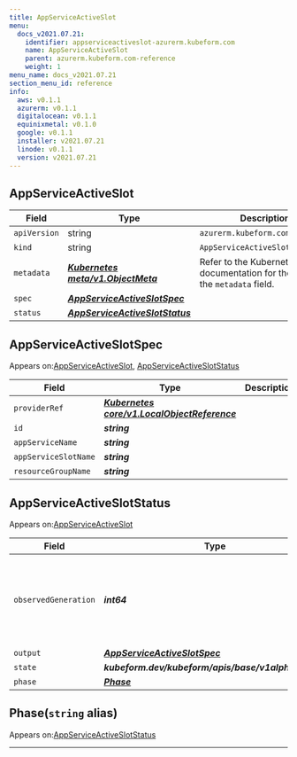 ```yaml
---
title: AppServiceActiveSlot
menu:
  docs_v2021.07.21:
    identifier: appserviceactiveslot-azurerm.kubeform.com
    name: AppServiceActiveSlot
    parent: azurerm.kubeform.com-reference
    weight: 1
menu_name: docs_v2021.07.21
section_menu_id: reference
info:
  aws: v0.1.1
  azurerm: v0.1.1
  digitalocean: v0.1.1
  equinixmetal: v0.1.0
  google: v0.1.1
  installer: v2021.07.21
  linode: v0.1.1
  version: v2021.07.21
---
```


## AppServiceActiveSlot
| Field | Type | Description |
| ------ | ----- | ----------- |
| `apiVersion` | string | `azurerm.kubeform.com/v1alpha1` |
|    `kind` | string | `AppServiceActiveSlot` |
| `metadata` | ***[Kubernetes meta/v1.ObjectMeta](https://v1-18.docs.kubernetes.io/docs/reference/generated/kubernetes-api/v1.18/#objectmeta-v1-meta)***|Refer to the Kubernetes API documentation for the fields of the `metadata` field.|
| `spec` | ***[AppServiceActiveSlotSpec](#appserviceactiveslotspec)***||
| `status` | ***[AppServiceActiveSlotStatus](#appserviceactiveslotstatus)***||
## AppServiceActiveSlotSpec

Appears on:[AppServiceActiveSlot](#appserviceactiveslot), [AppServiceActiveSlotStatus](#appserviceactiveslotstatus)

| Field | Type | Description |
| ------ | ----- | ----------- |
| `providerRef` | ***[Kubernetes core/v1.LocalObjectReference](https://v1-18.docs.kubernetes.io/docs/reference/generated/kubernetes-api/v1.18/#localobjectreference-v1-core)***||
| `id` | ***string***||
| `appServiceName` | ***string***||
| `appServiceSlotName` | ***string***||
| `resourceGroupName` | ***string***||
## AppServiceActiveSlotStatus

Appears on:[AppServiceActiveSlot](#appserviceactiveslot)

| Field | Type | Description |
| ------ | ----- | ----------- |
| `observedGeneration` | ***int64***| ***(Optional)*** Resource generation, which is updated on mutation by the API Server.|
| `output` | ***[AppServiceActiveSlotSpec](#appserviceactiveslotspec)***| ***(Optional)*** |
| `state` | ***kubeform.dev/kubeform/apis/base/v1alpha1.State***| ***(Optional)*** |
| `phase` | ***[Phase](#phase)***| ***(Optional)*** |
## Phase(`string` alias)

Appears on:[AppServiceActiveSlotStatus](#appserviceactiveslotstatus)

---
